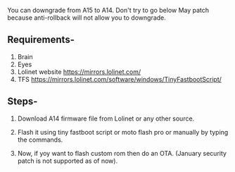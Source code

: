 You can downgrade from A15 to A14. Don't try to go below May patch because anti-rollback will not allow you to downgrade.

## Requirements-

1. Brain
2. Eyes
3. Lolinet website https://mirrors.lolinet.com/
4. TFS https://mirrors.lolinet.com/software/windows/TinyFastbootScript/

## Steps-

1. Download A14 firmware file from Lolinet or any other source.

2. Flash it using tiny fastboot script or moto flash pro or manually by typing the commands.

3. Now, if yoy want to flash custom rom then do an OTA. (January security patch is not supported as of now).
